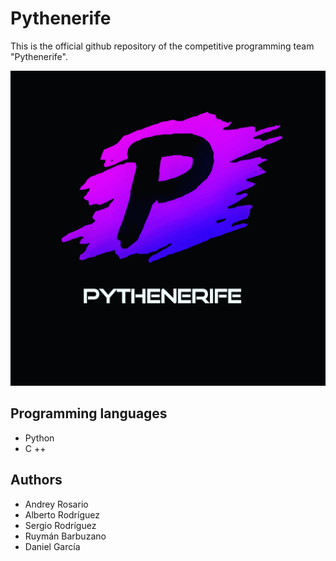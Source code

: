 # Pythenerife

This is the official github repository of the competitive programming team "Pythenerife".

![Image description](https://github.com/dronrp/Pythenerife/blob/main/logo.jpeg)

## Programming languages
+ Python
+ C ++


## Authors
+ Andrey Rosario
+ Alberto Rodríguez
+ Sergio Rodríguez
+ Ruymán Barbuzano
+ Daniel García
